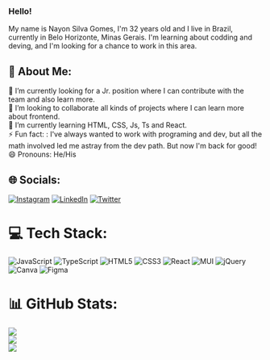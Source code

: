 ### Hello!

My name is Nayon Silva Gomes, I'm 32 years old and I live in Brazil, currently in Belo Horizonte, Minas Gerais.
I'm learning about codding and deving, and I'm looking for a chance to work in this area.

## 💫 About Me:
🔭 I’m currently looking for a Jr. position where I can contribute with the team and also learn more. <br>
👯 I’m looking to collaborate all kinds of projects where I can learn more about frontend. <br>
🌱 I’m currently learning HTML, CSS, Js, Ts and React. <br>
⚡ Fun fact: : I've always wanted to work with programing and dev, but all the math involved led me astray from the dev path. But now I'm back for good! <br>
😄 Pronouns: He/His

## 🌐 Socials:
[![Instagram](https://img.shields.io/badge/Instagram-%23E4405F.svg?logo=Instagram&logoColor=white)](https://instagram.com/@nayonsg) [![LinkedIn](https://img.shields.io/badge/LinkedIn-%230077B5.svg?logo=linkedin&logoColor=white)](https://linkedin.com/in/nayonsg) [![Twitter](https://img.shields.io/badge/Twitter-%231DA1F2.svg?logo=Twitter&logoColor=white)](https://twitter.com/@nayonsg) 

# 💻 Tech Stack:
![JavaScript](https://img.shields.io/badge/javascript-%23323330.svg?style=for-the-badge&logo=javascript&logoColor=%23F7DF1E) ![TypeScript](https://img.shields.io/badge/typescript-%23007ACC.svg?style=for-the-badge&logo=typescript&logoColor=white) ![HTML5](https://img.shields.io/badge/html5-%23E34F26.svg?style=for-the-badge&logo=html5&logoColor=white) ![CSS3](https://img.shields.io/badge/css3-%231572B6.svg?style=for-the-badge&logo=css3&logoColor=white) ![React](https://img.shields.io/badge/react-%2320232a.svg?style=for-the-badge&logo=react&logoColor=%2361DAFB) ![MUI](https://img.shields.io/badge/MUI-%230081CB.svg?style=for-the-badge&logo=material-ui&logoColor=white) ![jQuery](https://img.shields.io/badge/jquery-%230769AD.svg?style=for-the-badge&logo=jquery&logoColor=white) ![Canva](https://img.shields.io/badge/Canva-%2300C4CC.svg?style=for-the-badge&logo=Canva&logoColor=white) 	![Figma](https://img.shields.io/badge/figma-%23F24E1E.svg?style=for-the-badge&logo=figma&logoColor=white)
# 📊 GitHub Stats:
![](https://github-readme-stats.vercel.app/api?username=nayonsg&theme=dark&hide_border=true&include_all_commits=true&count_private=false)<br/>
![](https://github-readme-streak-stats.herokuapp.com/?user=nayonsg&theme=dark&hide_border=true)<br/>
![](https://github-readme-stats.vercel.app/api/top-langs/?username=nayonsg&theme=dark&hide_border=true&include_all_commits=true&count_private=false&layout=compact)
